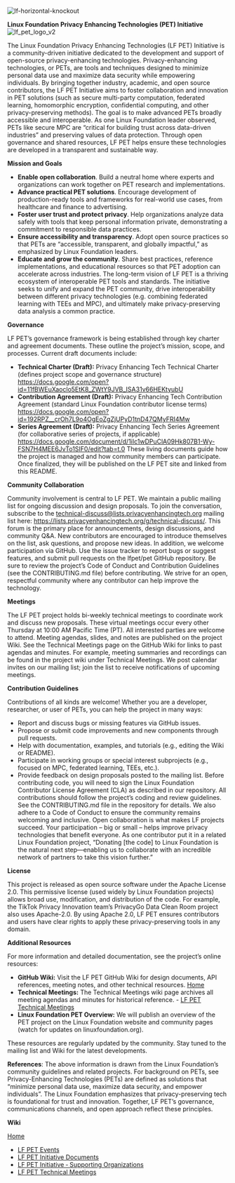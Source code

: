 ![lf-horizontal-knockout](https://github.com/user-attachments/assets/80977790-d85f-4ca1-b1cf-a7fe7b19775e)

**Linux Foundation Privacy Enhancing Technologies (PET) Initiative**
![lf_pet_logo_v2](https://github.com/user-attachments/assets/67dea400-cc81-4084-a024-61b80336ba03)



The Linux Foundation Privacy Enhancing Technologies (LF PET) Initiative is a community-driven initiative dedicated to the development and support of open-source privacy-enhancing technologies. Privacy-enhancing technologies, or PETs, are tools and techniques designed to minimize personal data use and maximize data security while empowering individuals. By bringing together industry, academic, and open source contributors, the LF PET Initiative aims to foster collaboration and innovation in PET solutions (such as secure multi-party computation, federated learning, homomorphic encryption, confidential computing, and other privacy-preserving methods).  The goal is to make advanced PETs broadly accessible and interoperable. As one Linux Foundation leader observed, PETs like secure MPC are “critical for building trust across data-driven industries” and preserving values of data protection. Through open governance and shared resources, LF PET helps ensure these technologies are developed in a transparent and sustainable way.

**Mission and Goals**

- **Enable open collaboration**. Build a neutral home where experts and organizations can work together on PET research and implementations.
- **Advance practical PET solutions**. Encourage development of production-ready tools and frameworks for real-world use cases, from healthcare and finance to advertising.
- **Foster user trust and protect privacy**. Help organizations analyze data safely with tools that keep personal information private, demonstrating a commitment to responsible data practices.
- **Ensure accessibility and transparency**. Adopt open source practices so that PETs are “accessible, transparent, and globally impactful,” as emphasized by Linux Foundation leaders.
- **Educate and grow the community**. Share best practices, reference implementations, and educational resources so that PET adoption can accelerate across industries.
The long-term vision of LF PET is a thriving ecosystem of interoperable PET tools and standards. The initiative seeks to unify and expand the PET community, drive interoperability between different privacy technologies (e.g. combining federated learning with TEEs and MPC), and ultimately make privacy-preserving data analysis a common practice.

**Governance**

LF PET’s governance framework is being established through key charter and agreement documents.  These outline the project’s mission, scope, and processes.  Current draft documents include:
- **Technical Charter (Draft):** Privacy Enhancing Tech Technical Charter (defines project scope and governance structure) https://docs.google.com/open?id=11fBWEuXaoclo5EtK8_ZWtY9JVB_ISA31v66HEKtyubU
- **Contribution Agreement (Draft):** Privacy Enhancing Tech Contribution Agreement (standard Linux Foundation contributor license terms) https://docs.google.com/open?id=192RPZ__crOh7L9o4OgEoZgZjUPyD1tnD47QMyFRI4Mw
- **Series Agreement (Draft):** Privacy Enhancing Tech Series Agreement (for collaborative series of projects, if applicable) https://docs.google.com/document/d/1iIc1wDPuClA09Hk807B1-Wy-FSN7H4MEE6JvTo1SIF0/edit?tab=t.0
These living documents guide how the project is managed and how community members can participate.  Once finalized, they will be published on the LF PET site and linked from this README.

**Community Collaboration**

Community involvement is central to LF PET.  We maintain a public mailing list for ongoing discussion and design proposals. To join the conversation, subscribe to the technical-discuss@lists.privacyenhancingtech.org mailing list here: https://lists.privacyenhancingtech.org/g/technical-discuss/.  This forum is the primary place for announcements, design discussions, and community Q&A.  New contributors are encouraged to introduce themselves on the list, ask questions, and propose new ideas.
In addition, we welcome participation via GitHub. Use the issue tracker to report bugs or suggest features, and submit pull requests on the lfpet/pet GitHub repository. Be sure to review the project’s Code of Conduct and Contribution Guidelines (see the CONTRIBUTING.md file) before contributing.  We strive for an open, respectful community where any contributor can help improve the technology.

**Meetings**

The LF PET project holds bi-weekly technical meetings to coordinate work and discuss new proposals. These virtual meetings occur every other Thursday at 10:00 AM Pacific Time (PT). All interested parties are welcome to attend. Meeting agendas, slides, and notes are published on the project Wiki. See the Technical Meetings page on the GitHub Wiki for links to past agendas and minutes. For example, meeting summaries and recordings can be found in the project wiki under Technical Meetings. We post calendar invites on our mailing list; join the list to receive notifications of upcoming meetings.

**Contribution Guidelines**

Contributions of all kinds are welcome! Whether you are a developer, researcher, or user of PETs, you can help the project in many ways:
- Report and discuss bugs or missing features via GitHub issues.
- Propose or submit code improvements and new components through pull requests.
- Help with documentation, examples, and tutorials (e.g., editing the Wiki or README).
- Participate in working groups or special interest subprojects (e.g., focused on MPC, federated learning, TEEs, etc.).
- Provide feedback on design proposals posted to the mailing list.
Before contributing code, you will need to sign the Linux Foundation Contributor License Agreement (CLA) as described in our repository. All contributions should follow the project’s coding and review guidelines.  See the CONTRIBUTING.md file in the repository for details. We also adhere to a Code of Conduct to ensure the community remains welcoming and inclusive.
Open collaboration is what makes LF projects succeed. Your participation – big or small – helps improve privacy technologies that benefit everyone. As one contributor put it in a related Linux Foundation project, “Donating [the code] to Linux Foundation is the natural next step—enabling us to collaborate with an incredible network of partners to take this vision further.”

**License**

This project is released as open source software under the Apache License 2.0.  This permissive license (used widely by Linux Foundation projects) allows broad use, modification, and distribution of the code. For example, the TikTok Privacy Innovation team’s PrivacyGo Data Clean Room project also uses Apache-2.0. 
By using Apache 2.0, LF PET ensures contributors and users have clear rights to apply these privacy-preserving tools in any domain.

**Additional Resources**

For more information and detailed documentation, see the project’s online resources:
- **GitHub Wiki:** Visit the LF PET GitHub Wiki for design documents, API references, meeting notes, and other technical resources. [Home](https://github.com/lfpet/Linux-Foundation-Privacy-Enhancing-Technologies-Initiative/wiki)
- **Technical Meetings:** The Technical Meetings wiki page archives all meeting agendas and minutes for historical reference. - [LF PET Technical Meetings](https://github.com/lfpet/Linux-Foundation-Privacy-Enhancing-Technologies-Initiative/wiki/LF-PET-Technical-Meetings)
- **Linux Foundation PET Overview:** We will publish an overview of the PET project on the Linux Foundation website and community pages (watch for updates on linuxfoundation.org).

These resources are regularly updated by the community. Stay tuned to the mailing list and Wiki for the latest developments.

**References**: The above information is drawn from the Linux Foundation’s community guidelines and related projects. For background on PETs, see Privacy-Enhancing Technologies (PETs) are defined as solutions that “minimize personal data use, maximize data security, and empower individuals”. The Linux Foundation emphasizes that privacy-preserving tech is foundational for trust and innovation. Together, LF PET’s governance, communications channels, and open approach reflect these principles.

**Wiki**

[Home](https://github.com/lfpet/Linux-Foundation-Privacy-Enhancing-Technologies-Initiative/wiki)
- [LF PET Events](https://github.com/lfpet/Linux-Foundation-Privacy-Enhancing-Technologies-Initiative/wiki/LF-PET-Events)
- [LF PET Initiative Documents](https://github.com/lfpet/Linux-Foundation-Privacy-Enhancing-Technologies-Initiative/wiki/LF-PET-Initiative-Documents)
- [LF PET Initiative ‐ Supporting Organizations](https://github.com/lfpet/Linux-Foundation-Privacy-Enhancing-Technologies-Initiative/wiki/LF-PET-Initiative-%E2%80%90-Supporting-Organizations)
- [LF PET Technical Meetings](https://github.com/lfpet/Linux-Foundation-Privacy-Enhancing-Technologies-Initiative/wiki/LF-PET-Technical-Meetings)
